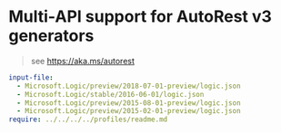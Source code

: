 # Multi-API support for AutoRest v3 generators

> see https://aka.ms/autorest

``` yaml $(enable-multi-api)
input-file:
  - Microsoft.Logic/preview/2018-07-01-preview/logic.json
  - Microsoft.Logic/stable/2016-06-01/logic.json
  - Microsoft.Logic/preview/2015-08-01-preview/logic.json
  - Microsoft.Logic/preview/2015-02-01-preview/logic.json
require: ../../../../profiles/readme.md
```
